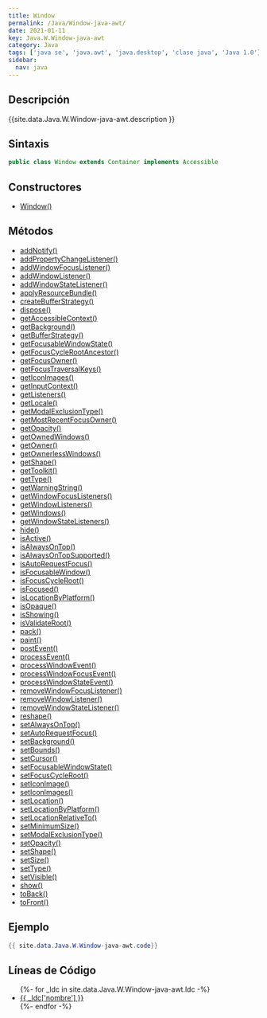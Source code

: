 ```yaml
---
title: Window
permalink: /Java/Window-java-awt/
date: 2021-01-11
key: Java.W.Window-java-awt
category: Java
tags: ['java se', 'java.awt', 'java.desktop', 'clase java', 'Java 1.0']
sidebar: 
  nav: java
---
```


## Descripción
{{site.data.Java.W.Window-java-awt.description }}

## Sintaxis
~~~java
public class Window extends Container implements Accessible
~~~

## Constructores
* [Window()](/Java/Window-java-awt/Window/)

## Métodos
* [addNotify()](/Java/Window-java-awt/addNotify/)
* [addPropertyChangeListener()](/Java/Window-java-awt/addPropertyChangeListener/)
* [addWindowFocusListener()](/Java/Window-java-awt/addWindowFocusListener/)
* [addWindowListener()](/Java/Window-java-awt/addWindowListener/)
* [addWindowStateListener()](/Java/Window-java-awt/addWindowStateListener/)
* [applyResourceBundle()](/Java/Window-java-awt/applyResourceBundle/)
* [createBufferStrategy()](/Java/Window-java-awt/createBufferStrategy/)
* [dispose()](/Java/Window-java-awt/dispose/)
* [getAccessibleContext()](/Java/Window-java-awt/getAccessibleContext/)
* [getBackground()](/Java/Window-java-awt/getBackground/)
* [getBufferStrategy()](/Java/Window-java-awt/getBufferStrategy/)
* [getFocusableWindowState()](/Java/Window-java-awt/getFocusableWindowState/)
* [getFocusCycleRootAncestor()](/Java/Window-java-awt/getFocusCycleRootAncestor/)
* [getFocusOwner()](/Java/Window-java-awt/getFocusOwner/)
* [getFocusTraversalKeys()](/Java/Window-java-awt/getFocusTraversalKeys/)
* [getIconImages()](/Java/Window-java-awt/getIconImages/)
* [getInputContext()](/Java/Window-java-awt/getInputContext/)
* [getListeners()](/Java/Window-java-awt/getListeners/)
* [getLocale()](/Java/Window-java-awt/getLocale/)
* [getModalExclusionType()](/Java/Window-java-awt/getModalExclusionType/)
* [getMostRecentFocusOwner()](/Java/Window-java-awt/getMostRecentFocusOwner/)
* [getOpacity()](/Java/Window-java-awt/getOpacity/)
* [getOwnedWindows()](/Java/Window-java-awt/getOwnedWindows/)
* [getOwner()](/Java/Window-java-awt/getOwner/)
* [getOwnerlessWindows()](/Java/Window-java-awt/getOwnerlessWindows/)
* [getShape()](/Java/Window-java-awt/getShape/)
* [getToolkit()](/Java/Window-java-awt/getToolkit/)
* [getType()](/Java/Window-java-awt/getType/)
* [getWarningString()](/Java/Window-java-awt/getWarningString/)
* [getWindowFocusListeners()](/Java/Window-java-awt/getWindowFocusListeners/)
* [getWindowListeners()](/Java/Window-java-awt/getWindowListeners/)
* [getWindows()](/Java/Window-java-awt/getWindows/)
* [getWindowStateListeners()](/Java/Window-java-awt/getWindowStateListeners/)
* [hide()](/Java/Window-java-awt/hide/)
* [isActive()](/Java/Window-java-awt/isActive/)
* [isAlwaysOnTop()](/Java/Window-java-awt/isAlwaysOnTop/)
* [isAlwaysOnTopSupported()](/Java/Window-java-awt/isAlwaysOnTopSupported/)
* [isAutoRequestFocus()](/Java/Window-java-awt/isAutoRequestFocus/)
* [isFocusableWindow()](/Java/Window-java-awt/isFocusableWindow/)
* [isFocusCycleRoot()](/Java/Window-java-awt/isFocusCycleRoot/)
* [isFocused()](/Java/Window-java-awt/isFocused/)
* [isLocationByPlatform()](/Java/Window-java-awt/isLocationByPlatform/)
* [isOpaque()](/Java/Window-java-awt/isOpaque/)
* [isShowing()](/Java/Window-java-awt/isShowing/)
* [isValidateRoot()](/Java/Window-java-awt/isValidateRoot/)
* [pack()](/Java/Window-java-awt/pack/)
* [paint()](/Java/Window-java-awt/paint/)
* [postEvent()](/Java/Window-java-awt/postEvent/)
* [processEvent()](/Java/Window-java-awt/processEvent/)
* [processWindowEvent()](/Java/Window-java-awt/processWindowEvent/)
* [processWindowFocusEvent()](/Java/Window-java-awt/processWindowFocusEvent/)
* [processWindowStateEvent()](/Java/Window-java-awt/processWindowStateEvent/)
* [removeWindowFocusListener()](/Java/Window-java-awt/removeWindowFocusListener/)
* [removeWindowListener()](/Java/Window-java-awt/removeWindowListener/)
* [removeWindowStateListener()](/Java/Window-java-awt/removeWindowStateListener/)
* [reshape()](/Java/Window-java-awt/reshape/)
* [setAlwaysOnTop()](/Java/Window-java-awt/setAlwaysOnTop/)
* [setAutoRequestFocus()](/Java/Window-java-awt/setAutoRequestFocus/)
* [setBackground()](/Java/Window-java-awt/setBackground/)
* [setBounds()](/Java/Window-java-awt/setBounds/)
* [setCursor()](/Java/Window-java-awt/setCursor/)
* [setFocusableWindowState()](/Java/Window-java-awt/setFocusableWindowState/)
* [setFocusCycleRoot()](/Java/Window-java-awt/setFocusCycleRoot/)
* [setIconImage()](/Java/Window-java-awt/setIconImage/)
* [setIconImages()](/Java/Window-java-awt/setIconImages/)
* [setLocation()](/Java/Window-java-awt/setLocation/)
* [setLocationByPlatform()](/Java/Window-java-awt/setLocationByPlatform/)
* [setLocationRelativeTo()](/Java/Window-java-awt/setLocationRelativeTo/)
* [setMinimumSize()](/Java/Window-java-awt/setMinimumSize/)
* [setModalExclusionType()](/Java/Window-java-awt/setModalExclusionType/)
* [setOpacity()](/Java/Window-java-awt/setOpacity/)
* [setShape()](/Java/Window-java-awt/setShape/)
* [setSize()](/Java/Window-java-awt/setSize/)
* [setType()](/Java/Window-java-awt/setType/)
* [setVisible()](/Java/Window-java-awt/setVisible/)
* [show()](/Java/Window-java-awt/show/)
* [toBack()](/Java/Window-java-awt/toBack/)
* [toFront()](/Java/Window-java-awt/toFront/)

## Ejemplo
~~~java
{{ site.data.Java.W.Window-java-awt.code}}
~~~

## Líneas de Código
<ul>
{%- for _ldc in site.data.Java.W.Window-java-awt.ldc -%}
   <li>
       <a href="{{_ldc['url'] }}">{{ _ldc['nombre'] }}</a>
   </li>
{%- endfor -%}
</ul>
